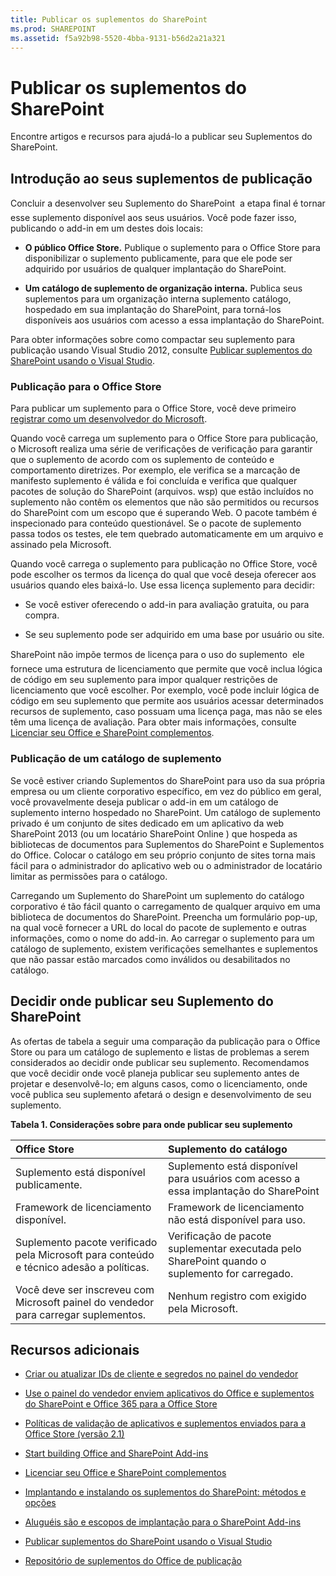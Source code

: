 ```yaml
---
title: Publicar os suplementos do SharePoint
ms.prod: SHAREPOINT
ms.assetid: f5a92b98-5520-4bba-9131-b56d2a21a321
---
```



# Publicar os suplementos do SharePoint
Encontre artigos e recursos para ajudá-lo a publicar seu Suplementos do SharePoint.
## Introdução ao seus suplementos de publicação
<a name="bk_gettingstarted"> </a>

Concluir a desenvolver seu Suplemento do SharePoint  a etapa final é tornar esse suplemento disponível aos seus usuários. Você pode fazer isso, publicando o add-in em um destes dois locais:
  
    
    

- **O público Office Store.** Publique o suplemento para o Office Store para disponibilizar o suplemento publicamente, para que ele pode ser adquirido por usuários de qualquer implantação do SharePoint.
    
  
- **Um catálogo de suplemento de organização interna.** Publica seus suplementos para um organização interna suplemento catálogo, hospedado em sua implantação do SharePoint, para torná-los disponíveis aos usuários com acesso a essa implantação do SharePoint.
    
  
Para obter informações sobre como compactar seu suplemento para publicação usando Visual Studio 2012, consulte  [Publicar suplementos do SharePoint usando o Visual Studio](publish-sharepoint-add-ins-by-using-visual-studio.md).
  
    
    

### Publicação para o Office Store

Para publicar um suplemento para o Office Store, você deve primeiro  [registrar como um desenvolvedor do Microsoft](https://sellerdashboard.microsoft.com/Registration).
  
    
    
Quando você carrega um suplemento para o Office Store para publicação, o Microsoft realiza uma série de verificações de verificação para garantir que o suplemento de acordo com os suplemento de conteúdo e comportamento diretrizes. Por exemplo, ele verifica se a marcação de manifesto suplemento é válida e foi concluída e verifica que qualquer pacotes de solução do SharePoint (arquivos. wsp) que estão incluídos no suplemento não contêm os elementos que não são permitidos ou recursos do SharePoint com um escopo que é superando Web. O pacote também é inspecionado para conteúdo questionável. Se o pacote de suplemento passa todos os testes, ele tem quebrado automaticamente em um arquivo e assinado pela Microsoft.
  
    
    
Quando você carrega o suplemento para publicação no Office Store, você pode escolher os termos da licença do qual que você deseja oferecer aos usuários quando eles baixá-lo. Use essa licença suplemento para decidir:
  
    
    

- Se você estiver oferecendo o add-in para avaliação gratuita, ou para compra.
    
  
- Se seu suplemento pode ser adquirido em uma base por usuário ou site.
    
  
SharePoint não impõe termos de licença para o uso do suplemento  ele fornece uma estrutura de licenciamento que permite que você inclua lógica de código em seu suplemento para impor qualquer restrições de licenciamento que você escolher. Por exemplo, você pode incluir lógica de código em seu suplemento que permite aos usuários acessar determinados recursos de suplemento, caso possuam uma licença paga, mas não se eles têm uma licença de avaliação. Para obter mais informações, consulte  [Licenciar seu Office e SharePoint complementos](http://msdn.microsoft.com/library/3e0e8ff6-66d6-44ff-b0c2-59108ebd9181%28Office.15%29.aspx).
  
    
    

### Publicação de um catálogo de suplemento

Se você estiver criando Suplementos do SharePoint para uso da sua própria empresa ou um cliente corporativo específico, em vez do público em geral, você provavelmente deseja publicar o add-in em um catálogo de suplemento interno hospedado no SharePoint. Um catálogo de suplemento privado é um conjunto de sites dedicado em um aplicativo da web SharePoint 2013 (ou um locatário SharePoint Online ) que hospeda as bibliotecas de documentos para Suplementos do SharePoint e Suplementos do Office. Colocar o catálogo em seu próprio conjunto de sites torna mais fácil para o administrador do aplicativo web ou o administrador de locatário limitar as permissões para o catálogo.
  
    
    
Carregando um Suplemento do SharePoint um suplemento do catálogo corporativo é tão fácil quanto o carregamento de qualquer arquivo em uma biblioteca de documentos do SharePoint. Preencha um formulário pop-up, na qual você fornecer a URL do local do pacote de suplemento e outras informações, como o nome do add-in. Ao carregar o suplemento para um catálogo de suplemento, existem verificações semelhantes e suplementos que não passar estão marcados como inválidos ou desabilitados no catálogo.
  
    
    

## Decidir onde publicar seu Suplemento do SharePoint
<a name="bk_decide"> </a>

As ofertas de tabela a seguir uma comparação da publicação para o Office Store ou para um catálogo de suplemento e listas de problemas a serem considerados ao decidir onde publicar seu suplemento. Recomendamos que você decidir onde você planeja publicar seu suplemento antes de projetar e desenvolvê-lo; em alguns casos, como o licenciamento, onde você publica seu suplemento afetará o design e desenvolvimento de seu suplemento.
  
    
    

**Tabela 1. Considerações sobre para onde publicar seu suplemento**


|**Office Store**|**Suplemento do catálogo**|
|:-----|:-----|
|Suplemento está disponível publicamente. <br/> |Suplemento está disponível para usuários com acesso a essa implantação do SharePoint <br/> |
|Framework de licenciamento disponível. <br/> |Framework de licenciamento não está disponível para uso. <br/> |
|Suplemento pacote verificado pela Microsoft para conteúdo e técnico adesão a políticas. <br/> |Verificação de pacote suplementar executada pelo SharePoint quando o suplemento for carregado. <br/> |
|Você deve ser inscreveu com Microsoft painel do vendedor para carregar suplementos. <br/> |Nenhum registro com exigido pela Microsoft. <br/> |
   

## Recursos adicionais
<a name="bk_addresources"> </a>


-  [Criar ou atualizar IDs de cliente e segredos no painel do vendedor](http://msdn.microsoft.com/library/f7852781-922f-4499-9dd4-c266907a8c14%28Office.15%29.aspx)
    
  
-  [Use o painel do vendedor enviem aplicativos do Office e suplementos do SharePoint e Office 365 para a Office Store](http://msdn.microsoft.com/library/260ef238-0be4-42d6-ba15-1249a8e2ff12%28Office.15%29.aspx)
    
  
-  [Políticas de validação de aplicativos e suplementos enviados para a Office Store (versão 2.1)](http://msdn.microsoft.com/library/cd90836a-523e-42f5-ab02-5123cdf9fefe%28Office.15%29.aspx)
    
  
-  [Start building Office and SharePoint Add-ins](http://msdn.microsoft.com/library/187f8c8c-1b15-471c-80b5-69a40e67deea.aspx)
    
  
-  [Licenciar seu Office e SharePoint complementos](http://msdn.microsoft.com/library/3e0e8ff6-66d6-44ff-b0c2-59108ebd9181%28Office.15%29.aspx)
    
  
-  [Implantando e instalando os suplementos do SharePoint: métodos e opções](deploying-and-installing-sharepoint-add-ins-methods-and-options.md)
    
  
-  [Aluguéis são e escopos de implantação para o SharePoint Add-ins](tenancies-and-deployment-scopes-for-sharepoint-add-ins.md)
    
  
-  [Publicar suplementos do SharePoint usando o Visual Studio](publish-sharepoint-add-ins-by-using-visual-studio.md)
    
  
-  [Repositório de suplementos do Office de publicação](http://social.msdn.microsoft.com/Forums/en-US/officestore)
    
  

